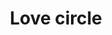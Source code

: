 ---
pid: LLP551
title: Love circle
location_transcription: pafa
zipcode: '19120'
outside_phl: 
neighborhood: Logan,Olney
age: '13'
age_range: 13-19
instagram: 
image_file_name: LLP_551.jpg
proposal_transcription: 
topic: Love
topic_summary: '0'
type: Sculpture Statue
keywords_other: hearts, circle
credit: 
image_labels: 
twitter: fwyayaaaa
facebook: 
permalink: "/monuments/llp551/"
layout: item-page
---